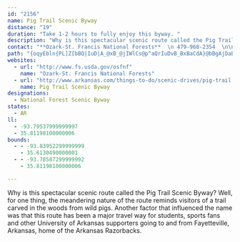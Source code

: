 ```yaml
---
id: "2156"
name: Pig Trail Scenic Byway
distance: "19"
duration: "Take 1-2 hours to fully enjoy this byway. "
description: "Why is this spectacular scenic route called the Pig Trail Scenic Byway? Well, for one thing, the meandering nature of the route reminds one of a trail created by pigs wandering through the woods."
contact: "**Ozark-St. Francis National Forests**  \n 479-968-2354  \n\n"
path: "{oqyEbln{PL]Z[bBQ|IuD|A_@xB_@jIWlCs@p^aQrIuDvB_BxBaCdA}@bBgAjDaBdDqBbCoB`Ae@jASfDFrHt@dInA~Bz@`GzExC|@vDf@~@^jMrI|A~AhAnB~FfNtAfC`DjDpB`Ax@RpObC|B~@xQtK~Q~QbEpHl@x@t@h@xAh@hCZbRj@tKe@xGm@jHM|E`C~Bv@vLlBdCR|DDnE_@lCi@l@ZnB`BlF`BhAP`CEhBJbBz@tBlBRt@TfE^hBrAjEnCzElArDNfBNPh@Vr@Ct@g@bAmAnAq@pHaB~@?t@`@`EfIbAlAt@\\dAOl@[|@w@nCaDbDaHh@y@d@[l@KtCJ`EtA|@~@nAzCj@dAZVzAx@vA^jBXh@EfDw@h@e@~@wBj@o@v@e@fKgC~BKvBa@rAq@jCuBbAsAbAwChAcEvBsKNY`KaI|H_ErB[hAL~L`CtBPdJk@|Cg@xDyA|A_AlDcNj@o@bBo@lA?`ATdEvClGrBdBt@vE~AXPXp@tBzGfAzAjB~AtBpAzA^dAl@j@JxBIbHN|AK~@Sd@YBWIQk@SyF_AK_@BYTM|CKlEs@rFBb@I^S~@sBZ[`@OhCJn@ElDoDxB}@b@?ZJd@f@bB~CPj@j@zEh@dHT~@r@r@tCx@PNPv@Dd@EfB|@|UNb@dAXXZBd@]dBBdAr@tC~AxCj@nBLhANpIT|DVdA`@z@bA~@bAZxSpBhAVrBt@~@jA|ClF~AxDlE`M|DlHxBrB~OtI`IxErClBlC`Cx@rAtDrJl@z@ZVv@Dj@IfB_AzJuIhDaFhAgAtKgGrBk@jBGvZ~An`@Z|@PlBrA~UpTtHfEt@Rl@AxEwAx@GXJxClEbB~ArD`CX`@ZvAtAbQJf@^TTERSNk@x@{HXwA^e@~@a@bADrBnAt@v@bAxB`@d@b@Ld@Q`A_BZOvGo@lEiAdJyDdUsItFsCt@Sh@Ft@h@pDtDhDvC`B\\jDYhLyB~AGlEp@t@Ch@g@L_@JoDRq@^]TCrA@fJzAlDjBn@LfCHnQfA`QxApC~@|BrAjA`AlB~B"
websites:
  - url: "http://www.fs.usda.gov/osfnf"
    name: "Ozark-St. Francis National Forests"
  - url: "http://www.arkansas.com/things-to-do/scenic-drives/pig-trail.aspx"
    name: Pig Trail Scenic Byway
designations:
  - National Forest Scenic Byway
states:
  - AR
ll:
  - -93.79537999999997
  - 35.81198100000006
bounds:
  - - -93.83952299999999
    - 35.6130490000001
  - - -93.78587299999992
    - 35.81198100000006

---
```


<p>Why is this spectacular scenic route called the Pig Trail Scenic Byway? Well, for one thing, the meandering nature of the route reminds visitors of a trail carved in the woods from wild pigs. Another factor that influenced the name was that this route has been a major travel way for students, sports fans and other University of Arkansas supporters going to and from Fayetteville, Arkansas, home of the Arkansas Razorbacks.</p>
